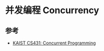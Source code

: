 # 并发编程 Concurrency

## 参考

- [KAIST CS431: Concurrent Programming](https://github.com/kaist-cp/cs431)